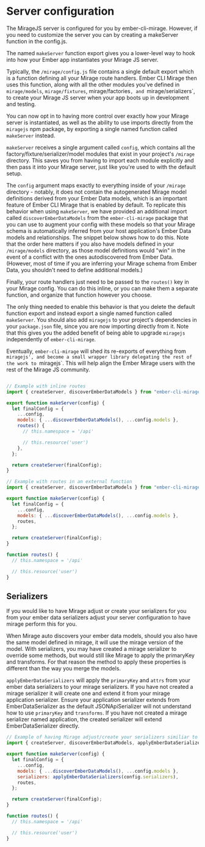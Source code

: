 # Server configuration

The MirageJS server is configured for you by ember-cli-mirage. However, if you need to customize the server you can by creating a makeServer function in the config.js.

The named `makeServer` function export gives you a lower-level way to hook
  into how your Ember app instantiates your Mirage JS server.

  Typically, the `/mirage/config.js` file contains a single default export which
  is a function defining all your Mirage route handlers. Ember CLI Mirage then
  uses this function, along with all the other modules you've defined in
  `mirage/models`, `mirage/fixtures`, mirage/factories`, and
  `mirage/serializers`, to create your Mirage JS server when your app boots up
  in development and testing.

  You can now opt in to having more control over exactly how your Mirage server
  is instantiated, as well as the ability to use imports directly from the
  `miragejs` npm package, by exporting a single named function called
  `makeServer` instead.

  `makeServer` receives a single argument called `config`, which contains all
  the factory/fixture/serializer/model modules that exist in your project's
  `/mirage` directory. This saves you from having to import each module
  explicitly and then pass it into your Mirage server, just like you're used to
  with the default setup.

  The `config` argument maps exactly to everything inside of your `/mirage`
  directory - notably, it does not contain the autogenerated Mirage model
  definitions derived from your Ember Data models, which is an important feature
  of Ember CLI Mirage that is enabled by default. To replicate this behavior
  when using `makeServer`, we have provided an additional import called
  `discoverEmberDataModels` from the `ember-cli-mirage` package that you can use
  to augment your config with these models so that your Mirage schema is
  automatically inferred from your host application's Ember Data models and
  relationships. The snippet below shows how to do this. Note that the order
  here matters if you also have models defined in your `/mirage/models`
  directory, as those model definitions would "win" in the event of a conflict
  with the ones autodiscovered from Ember Data. (However, most of time if you
  are inferring your Mirage schema from Ember Data, you shouldn't need to define
  additional models.)

  Finally, your route handlers just need to be passed to the `routes()` key in
  your Mirage config. You can do this inline, or you can make them a separate
  function, and organize that function however you choose.

  The only thing needed to enable this behavior is that you delete the default
  function export and instead export a single named function called
  `makeServer`. You should also add `miragejs` to your project's dependencies in
  your `package.json` file, since you are now importing directly from it. Note
  that this gives you the added benefit of being able to upgrade `miragejs`
  independently of `ember-cli-mirage`.

  Eventually, `ember-cli-mirage` will shed its re-exports of everything from
  `miragejs', and become a small wrapper library delegating the rest of the work
  to `miragejs`. This will help align the Ember Mirage users with the rest of
  the Mirage JS community. 
```javascript

// Example with inline routes
import { createServer, discoverEmberDataModels } from "ember-cli-mirage";

export function makeServer(config) {
  let finalConfig = {
    ...config,
    models: { ...discoverEmberDataModels(), ...config.models },
    routes() {
      // this.namespace = '/api'

      // this.resource('user')
    },
  };

  return createServer(finalConfig);
}

// Example with routes in an external function
import { createServer, discoverEmberDataModels } from "ember-cli-mirage";

export function makeServer(config) {
  let finalConfig = {
    ...config,
    models: { ...discoverEmberDataModels(), ...config.models },
    routes,
  };

  return createServer(finalConfig);
}

function routes() {
  // this.namespace = '/api'

  // this.resource('user')
}
```

## Serializers

If you would like to have Mirage adjust or create your serializers for you from your ember data serializers adjust your 
server configuration to have mirage perform this for you.

When Mirage auto discovers your ember data models, should you also have the same model defined in mirage, it will use the mirage
version of the model. With serializers, you may have created a mirage serializer to override some methods, but would still 
like Mirage to apply the primaryKey and transforms. For that reason the method to apply these properties is different than
the way you merge the models.

`applyEmberDataSerializers` will apply the `primaryKey` and `attrs` from your ember data serializers to your mirage serializers.
If you have not created a mirage serializer it will create one and extend it from your mirage application serializer.
Ensure your application serializer extends from EmberDataSerializer as the default JSONApiSerializer will not understand 
how to use `primaryKey` and `transforms`. If you have not created a mirage serializer named application, the created serializer 
will extend EmberDataSerializer directly.

```javascript
// Example of having Mirage adjust/create your serializers similiar to ember data models
import { createServer, discoverEmberDataModels, applyEmberDataSerializers } from 'ember-cli-mirage';

export function makeServer(config) {
  let finalConfig = {
    ...config,
    models: { ...discoverEmberDataModels(), ...config.models },
    serializers: applyEmberDataSerializers(config.serializers),
    routes,
  };

  return createServer(finalConfig);
}

function routes() {
  // this.namespace = '/api'

  // this.resource('user')
}
```
